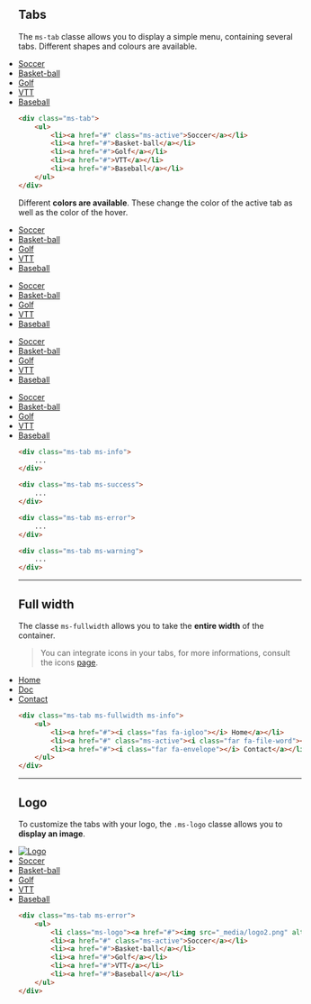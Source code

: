 ## Tabs

The `ms-tab` classe allows you to display a simple menu, containing several tabs. Different shapes and colours are available.

<style>
    
</style>
<div class="ms-tab">
    <ul style="padding:0;">
        <li><a href="#" class="ms-active" style="color: inherit; font-weight:normal;">Soccer</a></li>
        <li><a href="#" style="color: inherit; font-weight:normal;">Basket-ball</a></li>
        <li><a href="#" style="color: inherit; font-weight:normal;">Golf</a></li>
        <li><a href="#" style="color: inherit; font-weight:normal;">VTT</a></li>
        <li><a href="#" style="color: inherit; font-weight:normal;">Baseball</a></li>
    </ul>
</div>

```html
<div class="ms-tab">
    <ul>
        <li><a href="#" class="ms-active">Soccer</a></li>
        <li><a href="#">Basket-ball</a></li>
        <li><a href="#">Golf</a></li>
        <li><a href="#">VTT</a></li>
        <li><a href="#">Baseball</a></li>
    </ul>
</div>
```

Different **colors are available**. These change the color of the active tab as well as the color of the hover.

<div class="ms-tab ms-info">
    <ul style="padding:0;">
        <li><a href="#" style="color: inherit; font-weight:normal;">Soccer</a></li>
        <li><a href="#" class="ms-active" style="color: inherit; font-weight:normal;">Basket-ball</a></li>
        <li><a href="#" style="color: inherit; font-weight:normal;">Golf</a></li>
        <li><a href="#" style="color: inherit; font-weight:normal;">VTT</a></li>
        <li><a href="#" style="color: inherit; font-weight:normal;">Baseball</a></li>
    </ul>
</div>

<div class="ms-tab ms-success">
    <ul style="padding:0;">
        <li><a href="#" style="color: inherit; font-weight:normal;">Soccer</a></li>
        <li><a href="#" style="color: inherit; font-weight:normal;">Basket-ball</a></li>
        <li><a href="#" class="ms-active" style="color: inherit; font-weight:normal;">Golf</a></li>
        <li><a href="#" style="color: inherit; font-weight:normal;">VTT</a></li>
        <li><a href="#" style="color: inherit; font-weight:normal;">Baseball</a></li>
    </ul>
</div>

<div class="ms-tab ms-error">
    <ul style="padding:0;">
        <li><a href="#" style="color: inherit; font-weight:normal;">Soccer</a></li>
        <li><a href="#" style="color: inherit; font-weight:normal;">Basket-ball</a></li>
        <li><a href="#" style="color: inherit; font-weight:normal;">Golf</a></li>
        <li><a href="#" class="ms-active" style="color: inherit; font-weight:normal;">VTT</a></li>
        <li><a href="#" style="color: inherit; font-weight:normal;">Baseball</a></li>
    </ul>
</div>

<div class="ms-tab ms-warning">
    <ul style="padding:0;">
        <li><a href="#" style="color: inherit; font-weight:normal;">Soccer</a></li>
        <li><a href="#" style="color: inherit; font-weight:normal;">Basket-ball</a></li>
        <li><a href="#" style="color: inherit; font-weight:normal;">Golf</a></li>
        <li><a href="#" style="color: inherit; font-weight:normal;">VTT</a></li>
        <li><a href="#" class="ms-active"  style="color: inherit; font-weight:normal;">Baseball</a></li>
    </ul>
</div>

```html
<div class="ms-tab ms-info">
    ...
</div>

<div class="ms-tab ms-success">
    ...
</div>

<div class="ms-tab ms-error">
    ...
</div>

<div class="ms-tab ms-warning">
    ...
</div>
```

___

## Full width

The classe `ms-fullwidth` allows you to take the **entire width** of the container.

> You can integrate icons in your tabs, for more informations, consult the icons [page](content/icons.md).

<div class="ms-tab ms-fullwidth ms-info">
    <ul style="padding:0;">
        <li><a href="#" style="color: inherit; font-weight:normal;"><i class="fas fa-igloo"></i> Home</a></li>
        <li><a href="#" class="ms-active" style="color: inherit; font-weight:normal;"><i class="far fa-file-word"></i> Doc</a></li>
        <li><a href="#" style="color: inherit; font-weight:normal;"><i class="far fa-envelope"></i> Contact</a></li>
    </ul>
</div>

```html
<div class="ms-tab ms-fullwidth ms-info">
    <ul>
        <li><a href="#"><i class="fas fa-igloo"></i> Home</a></li>
        <li><a href="#" class="ms-active"><i class="far fa-file-word"></i> Doc</a></li>
        <li><a href="#"><i class="far fa-envelope"></i> Contact</a></li>
    </ul>
</div>
```
___

## Logo

To customize the tabs with your logo, the `.ms-logo` classe allows you to **display an image**.

<div class="ms-tab ms-error">
    <ul style="padding:0;">
        <li class="ms-logo"><a href="#"><img src="_media/logo2.png" alt="Logo"></a></li>
        <li><a href="#" class="ms-active" style="color: inherit; font-weight:normal;">Soccer</a></li>
        <li><a href="#" style="color: inherit; font-weight:normal;">Basket-ball</a></li>
        <li><a href="#" style="color: inherit; font-weight:normal;">Golf</a></li>
        <li><a href="#" style="color: inherit; font-weight:normal;">VTT</a></li>
        <li><a href="#" style="color: inherit; font-weight:normal;">Baseball</a></li>
    </ul>
</div>

```html
<div class="ms-tab ms-error">
    <ul>
        <li class="ms-logo"><a href="#"><img src="_media/logo2.png" alt="Logo"></a></li>
        <li><a href="#" class="ms-active">Soccer</a></li>
        <li><a href="#">Basket-ball</a></li>
        <li><a href="#">Golf</a></li>
        <li><a href="#">VTT</a></li>
        <li><a href="#">Baseball</a></li>
    </ul>
</div>
```